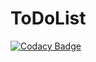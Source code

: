 # ToDoList
[![Codacy Badge](https://api.codacy.com/project/badge/Grade/11d93dae31da4a3dbdcb3540f7635326)](https://app.codacy.com/gh/SDdylan/ToDoList?utm_source=github.com&utm_medium=referral&utm_content=SDdylan/ToDoList&utm_campaign=Badge_Grade_Settings)